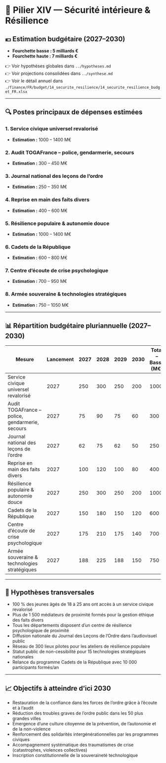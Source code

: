 # 🧮 Pilier XIV — Sécurité intérieure & Résilience

## 💶 Estimation budgétaire (2027–2030)

- **Fourchette basse : 5 milliards €**
- **Fourchette haute : 7 milliards €**

👉 Voir hypothèses globales dans `../hypotheses.md`  
👉 Voir projections consolidées dans `../synthese.md`  
👉 Voir le détail annuel dans `./finance/FR/budget/14_securite_resilience/14_securite_resilience_budget_FR.xlsx`

---

## 🔍 Postes principaux de dépenses estimées

### 1. Service civique universel revalorisé
- **Estimation :** 1000 – 1400 M€

### 2. Audit TOGAFrance – police, gendarmerie, secours
- **Estimation :** 300 – 450 M€

### 3. Journal national des leçons de l’ordre
- **Estimation :** 250 – 350 M€

### 4. Reprise en main des faits divers
- **Estimation :** 400 – 600 M€

### 5. Résilience populaire & autonomie douce
- **Estimation :** 1000 – 1400 M€

### 6. Cadets de la République
- **Estimation :** 600 – 800 M€

### 7. Centre d’écoute de crise psychologique
- **Estimation :** 700 – 950 M€

### 8. Armée souveraine & technologies stratégiques
- **Estimation :** 750 – 1050 M€

---

## 📊 Répartition budgétaire pluriannuelle (2027–2030)

| Mesure                                      | Lancement | 2027 | 2028 | 2029 | 2030 | Total – Basse (M€) | Haute (M€) |
|---------------------------------------------|-----------|------|------|------|------|---------------------|------------|
| Service civique universel revalorisé        | 2027      | 250  | 300  | 250  | 200  | 1000                | 1400       |
| Audit TOGAFrance – police, gendarmerie, secours | 2027 | 75   | 90   | 75   | 60   | 300                 | 450        |
| Journal national des leçons de l’ordre      | 2027      | 62   | 75   | 62   | 50   | 250                 | 350        |
| Reprise en main des faits divers            | 2027      | 100  | 120  | 100  | 80   | 400                 | 600        |
| Résilience populaire & autonomie douce      | 2027      | 250  | 300  | 250  | 200  | 1000                | 1400       |
| Cadets de la République                     | 2027      | 150  | 180  | 150  | 120  | 600                 | 800        |
| Centre d’écoute de crise psychologique      | 2027      | 175  | 210  | 175  | 140  | 700                 | 950        |
| Armée souveraine & technologies stratégiques| 2027      | 188  | 225  | 188  | 150  | 750                 | 1050       |

---

## 📌 Hypothèses transversales

- 100 % des jeunes âgés de 18 à 25 ans ont accès à un service civique revalorisé  
- Plus de 1 500 médiateurs de proximité formés pour la gestion éthique des faits divers  
- Tous les départements disposent d’un centre de résilience psychologique de proximité  
- Diffusion nationale du Journal des Leçons de l’Ordre dans l’audiovisuel public  
- Réseau de 300 lieux pilotes pour les ateliers de résilience populaire  
- Statut public de non-cessibilité pour 15 technologies stratégiques nationales  
- Relance du programme Cadets de la République avec 10 000 participants formés/an

---

## 📈 Objectifs à atteindre d’ici 2030

- Restauration de la confiance dans les forces de l’ordre grâce à l’écoute et à l’audit  
- Réduction des troubles graves de l’ordre public dans les 50 plus grandes villes  
- Émergence d’une culture citoyenne de la prévention, de l’autonomie et de la non-violence  
- Renforcement des solidarités intergénérationnelles par les programmes civiques  
- Accompagnement systématique des traumatismes de crise (catastrophes, violences collectives)  
- Inscription constitutionnelle de la souveraineté technologique
